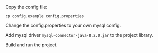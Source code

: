 Copy the config file: 

`cp config.example config.properties`

Change the config.properties to your own mysql config.

Add mysql driver `mysql-connector-java-8.2.0.jar` to the project library.

Build and run the project.


